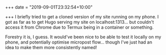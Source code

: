 +++
date = "2019-09-01T23:32:54+10:00"

+++
I briefly tried to get a cloned version of my site running on my phone. I got as far as to get Hugo serving my site on localhost:1313... but couldn't access it from Chrome due to Termux being in a container or something. 

Forestry it is, I guess. It would've been nice to be able to test it locally on my phone, and potentially optimise micropost flow... though I've just had an idea to make them more consistently named!